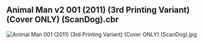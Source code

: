## Animal Man v2 001 (2011) (3rd Printing Variant) (Cover ONLY) (ScanDog).cbr

![Animal Man 001 (2011) (3rd Printing Variant) (Cover ONLY) (ScanDog).jpg](https://wx1.sinaimg.cn/large/6a9fdecagy1fq32eweljxj20zk1ja1kx.jpg)